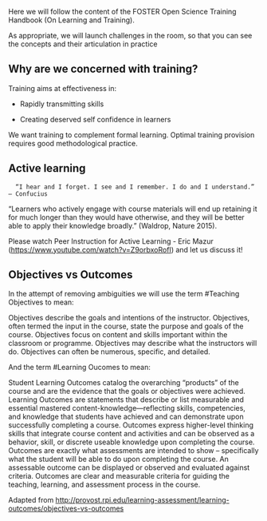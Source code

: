 Here we will follow the content of the FOSTER Open Science Training Handbook (On Learning and Training).

As appropriate, we will launch challenges in the room, so that you can see the concepts and their articulation in practice


## Why are we concerned with training?

Training aims at effectiveness in:

- Rapidly transmitting skills 

- Creating deserved self confidence in learners

We want training to complement formal learning. Optimal training provision requires good methodological practice.

## Active learning

      “I hear and I forget. I see and I remember. I do and I understand.” – Confucius

“Learners who actively engage with course materials will end up retaining it for much longer than they would have otherwise, and they will be better able to apply their knowledge broadly.” (Waldrop, Nature 2015).



Please watch Peer Instruction for Active Learning - Eric Mazur (https://www.youtube.com/watch?v=Z9orbxoRofI)  and let us discuss it!


## Objectives vs Outcomes

In the attempt of removing ambiguities we will use the term #Teaching Objectives to mean:

Objectives describe the goals and intentions of the instructor.
Objectives, often termed the input in the course, state the purpose and goals of the course.
Objectives focus on content and skills important within the classroom or programme.
Objectives may describe what the instructors will do.
Objectives can often be numerous, specific, and detailed.

And the term #Learning Oucomes to mean:

Student Learning Outcomes catalog the overarching “products” of the course and are the evidence that the goals or objectives were achieved.
Learning Outcomes are statements that describe or list measurable and essential mastered content-knowledge—reflecting skills, competencies, and knowledge that students have achieved and can demonstrate upon successfully completing a course.
Outcomes express higher-level thinking skills that integrate course content and activities and can be observed as a behavior, skill, or discrete useable knowledge upon completing the course.
Outcomes are exactly what assessments are intended to show – specifically what the student will be able to do upon completing the course.
An assessable outcome can be displayed or observed and evaluated against criteria.
Outcomes are clear and measurable criteria for guiding the teaching, learning, and assessment process in the course.

Adapted from http://provost.rpi.edu/learning-assessment/learning-outcomes/objectives-vs-outcomes



